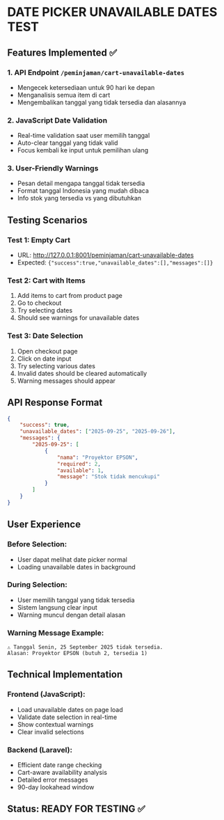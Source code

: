 # DATE PICKER UNAVAILABLE DATES TEST

## Features Implemented ✅

### 1. **API Endpoint** `/peminjaman/cart-unavailable-dates`

-   Mengecek ketersediaan untuk 90 hari ke depan
-   Menganalisis semua item di cart
-   Mengembalikan tanggal yang tidak tersedia dan alasannya

### 2. **JavaScript Date Validation**

-   Real-time validation saat user memilih tanggal
-   Auto-clear tanggal yang tidak valid
-   Focus kembali ke input untuk pemilihan ulang

### 3. **User-Friendly Warnings**

-   Pesan detail mengapa tanggal tidak tersedia
-   Format tanggal Indonesia yang mudah dibaca
-   Info stok yang tersedia vs yang dibutuhkan

## Testing Scenarios

### **Test 1: Empty Cart**

-   URL: http://127.0.0.1:8001/peminjaman/cart-unavailable-dates
-   Expected: `{"success":true,"unavailable_dates":[],"messages":[]}`

### **Test 2: Cart with Items**

1. Add items to cart from product page
2. Go to checkout
3. Try selecting dates
4. Should see warnings for unavailable dates

### **Test 3: Date Selection**

1. Open checkout page
2. Click on date input
3. Try selecting various dates
4. Invalid dates should be cleared automatically
5. Warning messages should appear

## API Response Format

```json
{
    "success": true,
    "unavailable_dates": ["2025-09-25", "2025-09-26"],
    "messages": {
        "2025-09-25": [
            {
                "nama": "Proyektor EPSON",
                "required": 2,
                "available": 1,
                "message": "Stok tidak mencukupi"
            }
        ]
    }
}
```

## User Experience

### **Before Selection:**

-   User dapat melihat date picker normal
-   Loading unavailable dates in background

### **During Selection:**

-   User memilih tanggal yang tidak tersedia
-   Sistem langsung clear input
-   Warning muncul dengan detail alasan

### **Warning Message Example:**

```
⚠️ Tanggal Senin, 25 September 2025 tidak tersedia.
Alasan: Proyektor EPSON (butuh 2, tersedia 1)
```

## Technical Implementation

### **Frontend (JavaScript):**

-   Load unavailable dates on page load
-   Validate date selection in real-time
-   Show contextual warnings
-   Clear invalid selections

### **Backend (Laravel):**

-   Efficient date range checking
-   Cart-aware availability analysis
-   Detailed error messages
-   90-day lookahead window

## Status: READY FOR TESTING ✅
